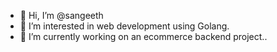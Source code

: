 - 👋 Hi, I’m @sangeeth
- 👀 I’m interested in web development using Golang.
- 🌱 I’m currently working on an ecommerce backend project..


<!---
sangeeth518/sangeeth518 is a ✨ special ✨ repository because its `README.md` (this file) appears on your GitHub profile.
You can click the Preview link to take a look at your changes.
--->
